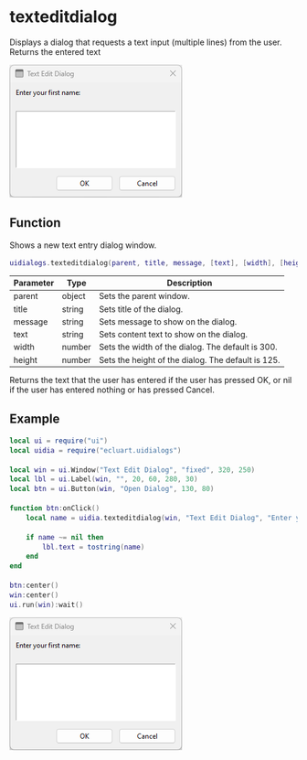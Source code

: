 # texteditdialog

Displays a dialog that requests a text input (multiple lines) from the user. Returns the entered text

![texteditdialog](/docs/texteditdialog/texteditdialog01.png)

## Function

Shows a new text entry dialog window.

```Lua
uidialogs.texteditdialog(parent, title, message, [text], [width], [height])
```

Parameter | Type | Description
---|---|---
parent | object | Sets the parent window.
title | string | Sets title of the dialog.
message | string | Sets message to show on the dialog.
text | string | Sets content text to show on the dialog.
width | number | Sets the width of the dialog. The default is 300.
height | number | Sets the height of the dialog. The default is 125.

Returns the text that the user has entered if the user has pressed OK, or nil if the user has entered nothing or has pressed Cancel.

## Example

```Lua
local ui = require("ui")
local uidia = require("ecluart.uidialogs")

local win = ui.Window("Text Edit Dialog", "fixed", 320, 250)
local lbl = ui.Label(win, "", 20, 60, 280, 30)
local btn = ui.Button(win, "Open Dialog", 130, 80)

function btn:onClick()
    local name = uidia.texteditdialog(win, "Text Edit Dialog", "Enter your first name:")

    if name ~= nil then
        lbl.text = tostring(name)
    end
end

btn:center()
win:center()
ui.run(win):wait()
```

![linklabel](/docs/texteditdialog/texteditdialog01.png)
